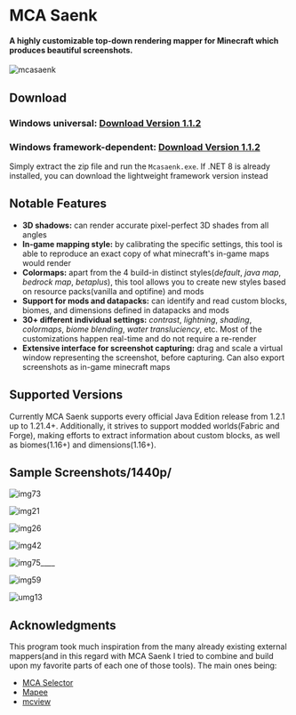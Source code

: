 # MCA Saenk

#### A highly customizable top-down rendering mapper for Minecraft which produces beautiful screenshots.
![mcasaenk](https://github.com/user-attachments/assets/eeff4cdd-4885-4d67-8896-4ccd4f1d095a)



## Download
### Windows universal: [**Download Version 1.1.2**](https://github.com/Sitterr/mcasaenk/releases/download/v1.1.2/mcasaenk-1.1.2.zip)
### Windows framework-dependent: [**Download Version 1.1.2**](https://github.com/Sitterr/mcasaenk/releases/download/v1.1.2/mcasaenk-1.1.2-framework.zip)
Simply extract the zip file and run the `Mcasaenk.exe`. If .NET 8 is already installed, you can download the lightweight framework version instead



## Notable Features
* **3D shadows:** can render accurate pixel-perfect 3D shades from all angles
* **In-game mapping style:** by calibrating the specific settings, this tool is able to reproduce an exact copy of what minecraft's in-game maps would render
* **Colormaps:** apart from the 4 build-in distinct styles(_default_, _java map_, _bedrock map_, _betaplus_), this tool allows you to create new styles based on resource packs(vanilla and optifine) and mods
* **Support for mods and datapacks:** can identify and read custom blocks, biomes, and dimensions defined in datapacks and mods
* **30+ different individual settings:** _contrast_, _lightning_, _shading_, _colormaps_, _biome blending_, _water transluciency_, etc. Most of the customizations happen real-time and do not require a re-render
* **Extensive interface for screenshot capturing:** drag and scale a virtual window representing the screenshot, before capturing. Can also export screenshots as in-game minecraft maps


## Supported Versions
Currently MCA Saenk supports every official Java Edition release from 1.2.1 up to 1.21.4+.
Additionally, it strives to support modded worlds(Fabric and Forge), making efforts to extract information about custom blocks, as well as biomes(1.16+) and dimensions(1.16+).



## Sample Screenshots/1440p/
![img73](https://github.com/user-attachments/assets/46b6224a-8d60-4553-bd1d-9b7cb00c4388)

![img21](https://github.com/user-attachments/assets/d0445c4f-7c7b-41fc-9bfb-a7f29e39d319)

![img26](https://github.com/user-attachments/assets/df5af3c9-cbe9-455f-ad2c-60e312f7d79f)

![img42](https://github.com/user-attachments/assets/5dbbe59d-5ced-4ed8-b982-b0780b9b0f9a)

![img75____](https://github.com/user-attachments/assets/26607061-3257-4e5a-bda9-3dc718f722e3)

![img59](https://github.com/user-attachments/assets/36b88da5-768b-435d-992b-1ae8dfa67494)

![umg13](https://github.com/user-attachments/assets/a3fad97f-360d-482e-b78b-ae383b85963f)



## Acknowledgments
This program took much inspiration from the many already existing external mappers(and in this regard with MCA Saenk I tried to combine and build upon my favorite parts of each one of those tools). The main ones being:
- [MCA Selector](https://github.com/Querz/mcaselector)
- [Mapee](https://www.mapee.net/home)
- [mcview](https://github.com/kbinani/mcview)
